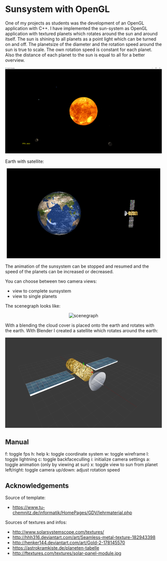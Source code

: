# Sunsystem with OpenGL
One of my projects as students was the development of an OpenGL application with C++. I have implemented the sun-system as OpenGL application with textured planets which rotates around the sun and around itself. The sun is shining to all planets as a point light which can be turned on and off.
The planetsize of the diameter and the rotation speed around the sun is true to scale. The own rotation speed is constant for each planet. Also the distance of each planet to the sun is equal to all for a better overview.

<p align="center">
  <img alt="sunsystem" src="/screenshots/sunsystem.png">
</p>

Earth with satellite:

<p align="center">
  <img alt="scenegraph" src="/screenshots/earth.png">
</p>

The animation of the sunsystem can be stopped and resumed and the speed of the planets can be increased or decreased.

You can choose between two camera views:
- view to complete sunsystem 
- view to single planets

The scenegraph looks like:

<p align="center">
  <img alt="scenegraph" src="/images/scenegraph.png">
</p>

With a blending the cloud cover is placed onto the earth and rotates with the earth. With Blender I created a satellite which rotates around the earth:

<p align="center">
  <img alt="scenegraph" src="/screenshots/satellite.png">
</p>

## Manual

f: toggle fps
h: help
k: toggle coordinate system 
w: toggle wireframe
l: toggle lightning
c: toggle backfaceculling
i: initialize camera settings
a: toggle animation (only by viewing at sun)
x: toggle view to sun from planet
left/right: toggle camera
up/down: adjust rotation speed 

## Acknowledgements

Source of template:
- https://www.tu-chemnitz.de/informatik/HomePages/GDV/lehrmaterial.php

Sources of textures and infos:
- http://www.solarsystemscope.com/textures/
- http://hhh316.deviantart.com/art/Seamless-metal-texture-182943398
- http://henker144.deviantart.com/art/Gold-2-178145570
- https://astrokramkiste.de/planeten-tabelle
- http://ftextures.com/textures/solar-panel-module.jpg